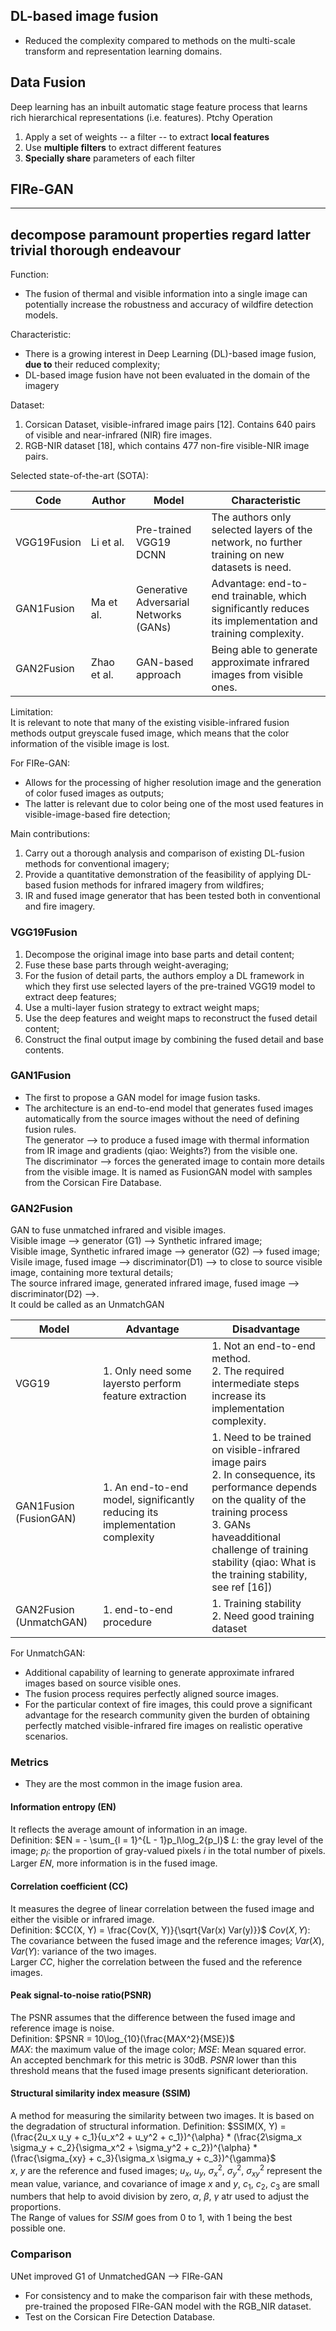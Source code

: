 

## DL-based image fusion
* Reduced the complexity compared to methods on the multi-scale transform
  and representation learning domains.
## Data Fusion
Deep learning has an inbuilt automatic stage feature process that learns rich hierarchical representations (i.e.
features).
Ptchy Operation
1. Apply a set of weights -- a filter -- to extract **local features**
2. Use **multiple filters** to extract different features  
3. **Specially share** parameters of each filter

## FIRe-GAN
------------------------------
decompose paramount properties regard latter trivial thorough endeavour  
------------------------------
Function:  
* The fusion of thermal and visible information into a single image can potentially increase the robustness and accuracy
  of wildfire detection models. 

Characteristic:
* There is a growing interest in Deep Learning (DL)-based image fusion, **due to** their reduced complexity;
* DL-based image fusion have not been evaluated in the domain of the imagery

Dataset:  
1. Corsican Dataset, visible-infrared image pairs [12]. Contains 640 pairs of visible and near-infrared (NIR) fire images.
2. RGB-NIR dataset [18], which contains 477 non-fire visible-NIR image pairs.

Selected state-of-the-art (SOTA):  

| Code        | Author      | Model                                 | Characteristic                                                                                           |
| ---         | ---         | ---                                   | ---                                                                                                      |
| VGG19Fusion | Li et al.   | Pre-trained VGG19 DCNN                | The authors only selected layers of the network, no further training on new datasets is need.           |
| GAN1Fusion  | Ma et al.   | Generative Adversarial Networks (GANs) | Advantage: end-to-end trainable, which significantly reduces its implementation and training complexity. |
| GAN2Fusion  | Zhao et al. | GAN-based approach                    | Being able to generate approximate infrared images from visible ones.                                    |

Limitation:  
It is relevant to note that many of the existing visible-infrared fusion methods output greyscale fused image, which
means that the color information of the visible image is lost.

For FIRe-GAN:
* Allows for the processing of higher resolution image and the generation of color fused images as outputs;  
* The latter is relevant due to color being one of the most used features in visible-image-based fire detection;  

Main contributions:
1. Carry out a thorough analysis and comparison of existing DL-fusion methods for conventional imagery;  
2. Provide a quantitative demonstration of the feasibility of applying DL-based fusion methods for infrared imagery from
   wildfires;
3. IR and fused image generator that has been tested both in conventional and fire imagery.

### VGG19Fusion  
1. Decompose the original image into base parts and detail content;
2. Fuse these base parts through weight-averaging;
3. For the fusion of detail parts, the authors employ a DL framework in which they first use selected layers of the
   pre-trained VGG19 model to extract deep features;
4. Use a multi-layer fusion strategy to extract weight maps;
5. Use the deep features and weight maps to reconstruct the fused detail content;
6. Construct the final output image by combining the fused detail and base contents.

### GAN1Fusion  
* The first to propose a GAN model for image fusion tasks.  
* The architecture is an end-to-end model that generates fused images automatically from the source images without the
  need of defining fusion rules.  
The generator --> to produce a fused image with thermal information from IR image and gradients (qiao: Weights?) from
the visible one.  
The discriminator --> forces the generated image to contain more  details from the visible image. It is named as
FusionGAN model with samples from the Corsican Fire Database.  

### GAN2Fusion  
GAN to fuse unmatched infrared and visible images.  
Visible image --> generator (G1)  --> Synthetic infrared image;  
Visible image, Synthetic infrared image --> generator (G2) --> fused image;  
Visile image, fused image --> discriminator(D1) --> to close to source visible image, containing more textural details;  
The source infrared image, generated infrared image, fused image --> discriminator(D2) -->.  
It could be called as an UnmatchGAN  

| Model                   | Advantage                                                                    | Disadvantage                                                                                                                                                                                                                                                  |
| ---                     | ---                                                                          | ---                                                                                                                                                                                                                                                           |
| VGG19                   | 1. Only need some layersto perform feature extraction                        | 1. Not an end-to-end method. <br> 2. The required intermediate steps increase its implementation complexity.                                                                                                                                                  |
| GAN1Fusion (FusionGAN)  | 1. An end-to-end model, significantly reducing its implementation complexity | 1. Need to be trained on visible-infrared image pairs <br> 2. In consequence, its performance depends on the quality of the training process <br> 3. GANs haveadditional challenge of training stability (qiao: What is the training stability, see ref [16]) |
| GAN2Fusion (UnmatchGAN) | 1. end-to-end procedure                                                      | 1. Training stability <br> 2. Need good training dataset|

For UnmatchGAN:  
* Additional capability of learning to generate approximate infrared images based on source visible ones.  
* The fusion process requires perfectly aligned source images.  
* For the particular context of fire images, this could prove a significant advantage for the research community given
  the burden of obtaining perfectly matched visible-infrared fire images on realistic operative scenarios.

### Metrics
* They are the most common in the image fusion area.

#### Information entropy (EN)
It reflects the average amount of information in an image.  
Definition: $EN = - \sum_{l = 1}^{L - 1}p_l\log_2{p_l}$
$L$: the gray level of the image; $p_l$: the proportion of gray-valued pixels $i$ in the total number of pixels.  
Larger $EN$, more information is in the fused image.   

#### Correlation coefficient (CC) 
It measures the degree of linear correlation between the fused image and either the visible or infrared image.  
Definition: $CC(X, Y) = \frac{Cov(X, Y)}{\sqrt{Var(x) Var(y)}}$
$Cov(X, Y)$: The covariance between the fused image and the reference images; $Var(X)$, $Var(Y)$: variance of the two
images.  
Larger $CC$, higher the correlation between the fused and the reference images.

#### Peak signal-to-noise ratio(PSNR)
The PSNR assumes that the difference between the fused image and reference image is noise.  
Definition: 
$PSNR = 10\log_{10}(\frac{MAX^2}{MSE})$  
$MAX$: the maximum value of the image color; $MSE$: Mean squared error.  
An accepted benchmark for this metric is 30dB. $PSNR$ lower than this threshold means that the fused image presents
significant deterioration.  

#### Structural similarity index measure (SSIM)
A method for measuring the similarity between two images. It is based on the degradation of structural information.
Definition:
$SSIM(X, Y) = (\frac{2u_x u_y + c_1}{u_x^2 + u_y^2 + c_1})^{\alpha} * (\frac{2\sigma_x \sigma_y + c_2}{\sigma_x^2 + \sigma_y^2 + c_2})^{\alpha} * (\frac{\sigma_{xy} + c_3}{\sigma_x \sigma_y + c_3})^{\gamma}$  
$x$, $y$ are the reference and fused images; $u_x$, $u_y$, $\sigma_x^2$, $\sigma_y^2$, $\sigma_{xy}^2$ represent the
mean value, variance, and covariance of image $x$ and $y$, $c_1$, $c_2$, $c_3$ are small numbers that help to avoid
division by zero, $\alpha$, $\beta$, $\gamma$ atr used to adjust the proportions.  
The Range of values for $SSIM$ goes from 0 to 1, with 1 being the best possible one.

### Comparison
UNet improved G1 of UnmatchedGAN --> FIRe-GAN  
* For consistency and to make the comparison fair with these methods, pre-trained the proposed FIRe-GAN model with the
  RGB_NIR dataset.
* Test on the Corsican Fire Detection Database.
